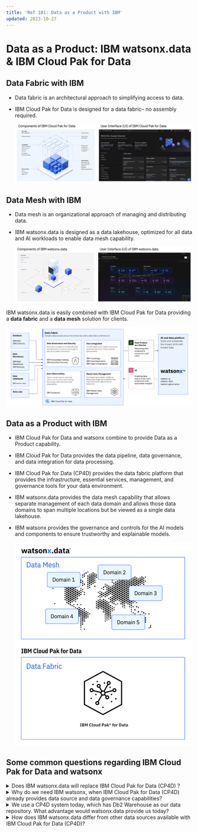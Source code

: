 ```yaml
---
title: 'Ref 101: Data as a Product with IBM'
updated: 2023-10-27
---
```


# Data as a Product: IBM watsonx.data & IBM Cloud Pak for Data

## Data Fabric with IBM

- Data fabric is an architectural approach to simplifying access to data. 
- IBM Cloud Pak for Data is designed for a data fabric– no assembly required.

  ![](./images/ref/cp4d.png)

## Data Mesh with IBM

- Data mesh is an organizational approach of managing and distributing data.
- IBM watsonx.data is designed as a data lakehouse, optimized for all data and AI workloads to enable data mesh capability.

  ![](./images/ref/watsonx.data.png)

IBM watsonx.data is easily combined with IBM Cloud Pak for Data providing a **data fabric** and a **data mesh** solution for clients.

  ![](./images/ref/cp4d.wxdata.png)

## Data as a Product with IBM

- IBM Cloud Pak for Data and watsonx combine to provide Data as a Product capability.
- IBM Cloud Pak for Data provides the data pipeline, data governance, and data integration for data processing.
- IBM Cloud Pak for Data (CP4D) provides the data fabric platform that provides the infrastructure, essential services, management, and governance tools for your data environment.
- IBM watsonx.data provides the data mesh capability that allows separate management of each data domain and allows those data domains to span multiple locations but be viewed as a single data lakehouse.
- IBM watsonx provides the governance and controls for the AI models and components to ensure trustworthy and explainable models.

  ![](./images/ref/mesh.fabric.png)

## Some common questions regarding IBM Cloud Pak for Data and watsonx




<details>
  <summary>Does IBM watsonx.data will replace IBM Cloud Pak for Data (CP4D) ?</summary>

    No. IBM watsonx.data is not a replacement for IBM Cloud Pak for Data. It is another data source that can be part of a client’s data fabric architecture. 
    
    IBM Cloud Pak for Data provides the enterprise-wide data fabric that all clients need to implement a modern data foundation for their businesses.
    
    Meanwhile, IBM watsonx platform has both traditional AI, Generative AI and Foundation Models as the underlying reason that the platform was created.

</details>

<details>
  <summary>Why do we need IBM watsonx, when IBM Cloud Pak for Data (CP4D) already provides data source and data governance capabilities?</summary>

    IBM Cloud Pak for Data focuses on delivering a data fabric for organizations, while IBM Watsonx is an AI platform emphasizing foundation models and generative AI, offering trusted and explainable AI models.
    
    Watsonx.data serves as a cost-efficient data lakehouse, managing hybrid cloud data sources, and using open-source tech for data access. Watsonx.governance ensures model transparency. If AI isn't your goal, Watsonx.ai and governance may not be necessary. 
    
    Watsonx complements IBM CP4D and can be used with it. Watsonx.data is also available as a cartridge to enhance CP4D’s data sources, enabling data mesh.

</details>


<details>
  <summary>We use a CP4D system today, which has Db2 Warehouse as our data repository. What advantage would watsonx.data provide us today?</summary>

    If your data analytics currently rely solely on Db2 Warehouse, watsonx.data won't offer any immediate benefits. However, if you anticipate expanding your data sources in the future, especially with a mix of on-premises and cloud data, watsonx.data becomes valuable.

    It enables seamless integration of diverse data sources in the hybrid cloud, allowing you to add public cloud test data and optimize query costs efficiently. 
    
    Unlike Db2 Warehouse's single query engine, watsonx.data ensures cost-effective compute resources, crucial for budget management in a cloud environment where performance needs vary.
    
</details>

<details>
  <summary>How does IBM watsonx.data differ from other data sources available with IBM Cloud Pak for Data (CP4D)?</summary>

    Data sources like Db2 Warehouse and OEM databases (MongoDB, SingleStore, EDB, etc) in IBM CP4D use separate query engines with distinct SQL dialects, requiring users to learn different query syntax.

    Switching between databases is the only way to optimize compute resources, but it necessitates changing the query syntax. 
    
    IBM watsonx.data offers a unified SQL syntax for all queries accessing Apache Iceberg tables, even if these tables are distributed across various locations in the hybrid cloud. This enables data separation for creating a data mesh architecture alongside IBM CP4D's data fabric.
    
</details>

